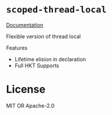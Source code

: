 # `scoped-thread-local`
[Documentation](https://docs.rs/scoped_thread_local)

Flexible version of thread local

Features
* Lifetime elision in declaration
* Full HKT Supports

# License
MIT OR Apache-2.0